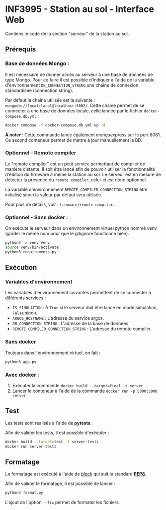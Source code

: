 # INF3995 - Station au sol - Interface Web

Contiens le code de la section "serveur" de la station au sol.

## Prérequis

### Base de données Mongo :

Il est nécessaire de donner accès au serveur à une base de données de type Mongo.
Pour ce faire il est possible d'indiquer à l'aide de la variable d'environnement ``DB_CONNECTION_STRING`` une chaine de
connexion standardisée (connection string).

Par défaut la chaine utilisée est la suivante : ``mongodb://local:lacol@localhost:5002/``.
Cette chaine permet de se connecter à une base de données locale, celle lancée par le
fichier ``docker-compose.db.yml`` :

```bash
docker compose -f docker-compose.db.yml up -d
```

**À noter** : Cette commande lance également *mongoexpress* sur le port 8081. Ce second conteneur permet de mettre à
jour manuellement la BD.

### Optionnel - Remote compiler

Le "remote compiler" est un petit service permettant de compiler de manière distante.
Il soit être lancé afin de pouvoir utiliser la fonctionnalité d'édition du firmware à même la station au sol.
Le serveur est en mesure de détecter la présence du ``remote compiler``, celui-ci est donc optionnel.

La variable d'environnement ``REMOTE_COMPILER_CONNECTION_STRING`` être initialisé sinon la valeur par défaut sera
utilisée.

Pour plus de détails, voir : ``firmware/remote-compiler``.

### Optionnel - Sans docker :

On exécute le serveur dans un environnement virtuel python nommé venv (garder le même nom pour que le gitignore fonctionne
bien).

```bash
python3 -m venv venv
source venv/bin/activate
python3 requirements.py
```

## Exécution

### Variables d'environnement

Les variables d'environnement suivantes permettent de se connecter à différents services :

- ``IS_SIMULATION`` : À ``True`` si le serveur doit être lancé en mode simulation, ``False`` sinon.
- ``ARGOS_HOSTNAME`` : L'adresse du service argos.
- ``DB_CONNECTION_STRING`` : L'adresse de la base de données.
- ``REMOTE_COMPILER_CONNECTION_STRING`` : L'adresse du remote compiler.

### Sans docker

Toujours dans l'environnement virtuel, on fait :

```bash
python3 app.py
```

### Avec docker :

1. Exécuter la commande ``docker build --target=final -t server .``
2. Lancer le conteneur à l'aide de la commande ``docker run -p 5000:5000 server``

## Test

Les tests sont réalisés à l'aide de **pytests**.

Afin de valider les tests, il est possible d'exécuter :

```bash
docker build --target=test -t server-tests .
docker run server-tests
```

## Formatage

Le formatage est exécuté à l'aide de [*black*](https://github.com/psf/black) qui suit le
standard [**PEP8**](https://peps.python.org/pep-0008/).

Afin de valider le formatage, il est possible de lancer :

```bash
python3 format.py
```

L'ajout de l'option ``--fix`` permet de formater les fichiers.
